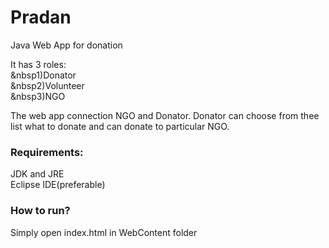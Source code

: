 # Pradan
 Java Web App for donation
 
 It has 3 roles:  
    &nbsp1)Donator  
    &nbsp2)Volunteer  
    &nbsp3)NGO
 
 The web app connection NGO and Donator. Donator can choose from thee list what to donate and can donate to particular NGO.
 
 ### Requirements:
 
 JDK and JRE  
 Eclipse IDE(preferable)
 
 ### How to run?
 
 Simply open index.html in WebContent folder

